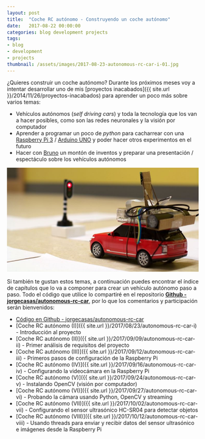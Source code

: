 ```yaml
---
layout: post
title:  "Coche RC autónomo - Construyendo un coche autónomo"
date:   2017-08-22 00:00:00
categories: blog development projects
tags:
- blog
- development
- projects
thumbnail: /assets/images/2017-08-23-autonomous-rc-car-i-01.jpg
---
```


¿Quieres construir un coche autónomo? Durante los próximos meses voy a intentar desarrollar uno de mis [proyectos inacabados]({{ site.url }}/2014/11/26/proyectos-inacabados) para aprender un poco más sobre varios temas:

* Vehículos autónomos (_self driving cars_) y toda la tecnología que los van a hacer posibles, como son las redes neuronales y la visión por computador
* Aprender a programar un poco de _python_ para cacharrear con una [Raspberry Pi 3](http://amzn.to/2wrSjYt) / [Arduino UNO](http://amzn.to/2yi9RLg) y poder hacer otros experimentos en el futuro
* Hacer con [Bruno](https://twitter.com/brunocasasabos) un montón de inventos y preparar una presentación / espectáculo sobre los vehículos autónomos

![Autonomous RC Car](/assets/images/2017-08-23-autonomous-rc-car-i-01.jpg)

Si también te gustan estos temas, a continuación puedes encontrar el índice de capítulos que lo va a componer para crear un vehículo autónomo paso a paso. Todo el código que utilice lo compartiré en el repositorio **[Github - jorgecasas/autonomous-rc-car](https://github.com/jorgecasas/autonomous-rc-car)**, por lo que los comentarios y participación serán bienvenidos:

* [Código en Github - jorgecasas/autonomous-rc-car](https://github.com/jorgecasas/autonomous-rc-car)
* [Coche RC autónomo (I)]({{ site.url }}/2017/08/23/autonomous-rc-car-i) - Introducción al proyecto
* [Coche RC autónomo (II)]({{ site.url }}/2017/09/09/autonomous-rc-car-ii) - Primer análisis de requisitos del proyecto
* [Coche RC autónomo (III)]({{ site.url }}/2017/09/12/autonomous-rc-car-iii) - Primeros pasos de configuración de la Raspberry Pi
* [Coche RC autónomo (IV)]({{ site.url }}/2017/09/16/autonomous-rc-car-iv) - Configurando la videocámara en la Raspberry Pi
* [Coche RC autónomo (V)]({{ site.url }}/2017/09/24/autonomous-rc-car-v) - Instalando OpenCV (visión por computador)
* [Coche RC autónomo (VI)]({{ site.url }}/2017/09/27/autonomous-rc-car-vi) - Probando la cámara usando Python, OpenCV y streaming
* [Coche RC autónomo (VII)]({{ site.url }}/2017/10/02/autonomous-rc-car-vii) - Configurando el sensor ultrasónico HC-SR04 para detectar objetos
* [Coche RC autónomo (VIII)]({{ site.url }}/2017/10/12/autonomous-rc-car-viii) - Usando threads para enviar y recibir datos del sensor ultrasónico e imágenes desde la Raspberry Pi

